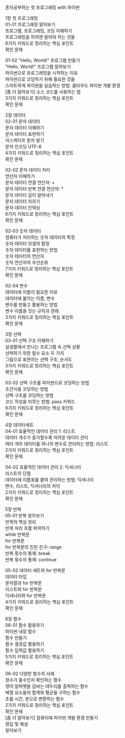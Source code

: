혼자공부하는 첫 프로그래밍 with 파이썬

1장 첫 프로그래밍  
01-01 프로그래밍 알아보기  
프로그램, 프로그래밍, 코딩 이해하기  
프로그래밍을 하려면 알아야 하는 것들  
6가지 키워드로 정리하는 핵심 포인트  
확인 문제  

01-02 "Hello, World!" 프로그램 만들기  
"Hello, World!" 프로그램 알아보기  
파이썬으로 프로그래밍을 시작하는 이유  
파이썬으로 코딩하기 위해 필요한 것들  
스마트하게 파이썬을 실습하는 방법: 클라우드 파이썬 개발 환경  
[좀 더 알아보기] 소스 코드를 사용하는 법  
3가지 키워드로 정리하는 핵심 포인트  
확인 문제  


2장 데이터  
02-01 문자 데이터  
문자 데이터 이해하기  
문자 데이터 표현하기  
이스케이프 문자 알기  
문자 인코딩 UTF-8  
4가지 키워드로 정리하는 핵심 포인트  
확인 문제  

02-02 문자 데이터 처리  
연산자 이해하기  
문자 데이터 연결 연산자: +  
문자 데이터 반복 연결 연산자: *  
문자 데이터 길이 알아내기  
문자 데이터 자르기   
문자 데이터 인덱싱  
6가지 키워드로 정리하는 핵심 포인트  
확인 문제  

02-03 숫자 데이터  
컴퓨터가 처리하는 숫자 데이터의 특징  
숫자 데이터 덧셈의 함정  
숫자 데이터를 표현하는 방법  
숫자 데이터의 연산자  
숫자 연산자의 우선순위  
7가지 키워드로 정리하는 핵심 포인트  
확인 문제  

02-04 변수  
데이터에 이름이 필요한 이유  
데이터에 붙이는 이름, 변수  
변수를 만들고 활용하는 방법  
변수 이름을 짓는 규칙과 관례  
3가지 키워드로 정리하는 핵심 포인트  
확인 문제  


3장 선택  
03-01 선택 구조 이해하기  
실생활에서 만나는 프로그램 속 선택 상황  
선택하기 위한 필수 요소 두 가지  
그림으로 표현하는 선택 구조, 순서도  
3가지 키워드로 정리하는 핵심 포인트  
확인 문제  

03-02 선택 구조를 파이썬으로 코딩하는 방법  
조건식을 코딩하는 방법  
선택 구조를 코딩하는 방법  
코드 작성을 미루는 방법: pass 키워드  
6가지 키워드로 정리하는 핵심 포인트  
확인 문제  


4장 데이터세트  
04-01 효율적인 데이터 관리 1: 리스트  
데이터 개수가 증가할수록 어려운 데이터 관리  
여러 개의 데이터를 하나의 변수로 관리하는 방법: 리스트  
2가지 키워드로 정리하는 핵심 포인트  
확인 문제  

04-02 효율적인 데이터 관리 2: 딕셔너리  
리스트의 단점  
데이터에 이름표를 붙여 관리하는 방법: 딕셔너리  
변수, 리스트, 딕셔너리의 차이  
2가지 키워드로 정리하는 핵심 포인트  
확인 문제  


5장 반복  
05-01 반복 알아보기  
반복의 핵심 원리  
반복 처리 흐름 파악하기  
while 반복문  
for 반복문  
for 반복문의 친한 친구: range  
반복 횟수의 통제: break  
반복 횟수의 통제: continue  

05-02 데이터 세트와 for 반복문  
데이터 타입  
문자열과 for 반복문  
리스트와 for 반복문  
딕셔너리와 for 반복문  
4가지 키워드로 정리하는 핵심 포인트  
확인 문제  
 

6장 함수  
06-01 함수 활용하기  
파이썬 내장 함수   
함수 만들기  
함수 결괏값 활용하기   
함수 입력값 활용하기  
5가지 키워드로 정리하는 핵심 포인트  
확인 문제  

06-02 다양한 함수의 사례  
정수가 홀수인지 확인하는 함수  
영어 알파벳을 감싸는 테두리를 출력하는 함수  
배열 요소들의 합계와 평균을 구하는 함수  
초를 시간, 분으로 변환하는 함수  
2가지 키워드로 정리하는 핵심 포인트  
확인 문제  
[좀 더 알아보기] 컴퓨터에 파이썬 개발 환경 만들기  
정답 및 해설  
찾아보기  
